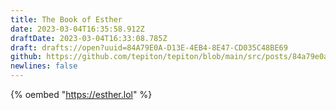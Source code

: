 ```yaml
---
title: The Book of Esther
date: 2023-03-04T16:35:58.912Z
draftDate: 2023-03-04T16:33:08.785Z
draft: drafts://open?uuid=84A79E0A-D13E-4EB4-8E47-CD035C48BE69
github: https://github.com/tepiton/tepiton/blob/main/src/posts/84a79e0a-d13e-4eb4-8e47-cd035c48be69.md
newlines: false
---
```

{% oembed "https://esther.lol"  %}

